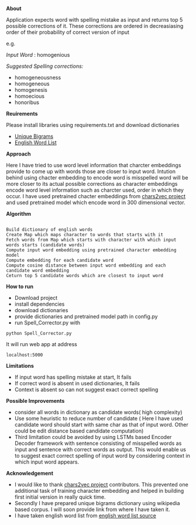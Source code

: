 **About**

Application expects word with spelling mistake as input and returns top 5 possible corrections of it. These corrections are ordered in 
decreasiasing order of their probability of correct version of input

e.g. 

*Input Word* : homogenious

*Suggested Spelling corrections:*

- homogeneousness
- homogeneous
- homogenesis
- homoecious
- honoribus

**Reuirements**

Please install libraries using requirements.txt and download dictionaries
- [Unique Bigrams](https://drive.google.com/file/d/1_HaGierUJNIj1fPrW5IjMPIQecNVM_DT/view?usp=sharing)
- [English Word List](https://drive.google.com/file/d/1lprx1kDcERFtokKqQYxpiH_GkS6vn7d4/view?usp=sharing)

**Approach**

Here I have tried to use word level information that charcter embeddings provide to come up with words those are closer to input word. 
Intution behind using chacter embedding to encode word is misspelled word will be more closer to its actual possible corrections as character 
embeddings encode word level information such as charcter used, order in which they occur. I have used pretrained chacter embeddings 
from [chars2vec project](https://github.com/IntuitionEngineeringTeam/chars2vec) and used pretrained model which encode 
word in 300 dimensional vector.

**Algorithm**

```

Build dictionary of english words 
Create Map which maps character to words that starts with it
Fetch words from Map which starts with character with which input words starts (candidate words)
Compute input word embedding using pretrained character embedding model
Compute embedding for each candidate word
Compute cosine distance between input word embedding and each candidate word embedding
Ceturn top 5 candidate words which are closest to input word
```

**How to run**

- Download project
- install dependencies
- download dictionaries
- provide dictionaries and pretrained model path in config.py
- run Spell_Corrector.py with 
```
python Spell_Corrector.py
```
It will run web app at address 
```
localhost:5000
```

**Limitations**
- If input word has spelling mistake at start, It fails
- If correct word is absent in used dictionaries, It fails
- Context is absent so can not suggest exact correct spelling

**Possible Improvements**
- consider all words in dictionary as candidate words( high complexity)
- Use some heuristic to reduce number of candidate ( Here I have used candidate word should start with same char as that of input word. 
Other could be edit distance based candidate computation)
- Third limitation could be avoided by using LSTMs based Encoder Decoder framework with sentence consisting of misspelled words as input and sentence with 
correct words as output. This would enable us to suggest exact correct spelling of input word by considering context in which input word appears.

**Acknowledgement**
- I would like to thank [chars2vec project](https://github.com/IntuitionEngineeringTeam/chars2vec) contributors. This prevented one additional task of training 
character embedding and helped in building first initial version in really quick time.
- Secondly I have prepared unique bigrams dictionary using wikipedia based corpus. I will soon provide link from where I have taken it.
- I have taken english word list from [english word list source](http://www-personal.umich.edu/~jlawler/wordlist.html)
